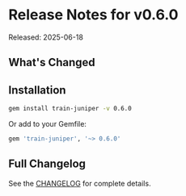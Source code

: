 # Release Notes for v0.6.0

Released: 2025-06-18

## What's Changed



## Installation

```bash
gem install train-juniper -v 0.6.0
```

Or add to your Gemfile:

```ruby
gem 'train-juniper', '~> 0.6.0'
```

## Full Changelog

See the [CHANGELOG](../../CHANGELOG.md) for complete details.
